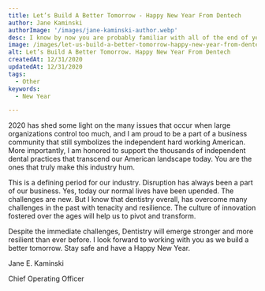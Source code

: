 ```yaml
---
title: Let’s Build A Better Tomorrow - Happy New Year From Dentech
author: Jane Kaminski
authorImage: '/images/jane-kaminski-author.webp'
desc: I know by now you are probably familiar with all of the end of year thank you’s; But this year seems different. I think this year has been a fight. Some people fighting for rights, others fighting for their businesses, and others for life itself. 
image: /images/let-us-build-a-better-tomorrow-happy-new-year-from-dentech.webp
alt: Let’s Build A Better Tomorrow. Happy New Year From Dentech
createdAt: 12/31/2020
updatedAt: 12/31/2020
tags:
  - Other
keywords:
  - New Year

---
```


2020 has shed some light on the many issues that occur when large organizations control too much, and I am proud to be a part of a business community that still symbolizes the independent hard working American.  More importantly, I am honored to support the thousands of independent dental practices that transcend our American landscape today.  You are the ones that truly make this industry hum.   

This is a defining period for our industry. Disruption has always been a part of our business. Yes, today our normal lives have been upended. The challenges are new. But I know that dentistry overall, has overcome many challenges in the past with tenacity and resilience. The culture of innovation fostered over the ages will help us to pivot and transform.

Despite the immediate challenges, Dentistry will emerge stronger and more resilient than ever before.  I look forward to working with you as we build a better tomorrow. Stay safe and have a Happy New Year.

Jane E. Kaminski

Chief Operating Officer